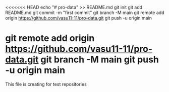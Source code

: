 <<<<<<< HEAD
echo "# pro-data" >> README.md
git init
git add README.md
git commit -m "first commit"
git branch -M main
git remote add origin https://github.com/vasu11-11/pro-data.git
git push -u origin main


git remote add origin https://github.com/vasu11-11/pro-data.git
git branch -M main
git push -u origin main
=======
This file is creating for test repositories
